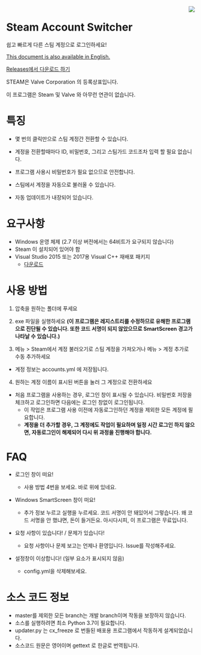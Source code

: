 <img align="right" src="https://user-images.githubusercontent.com/22590718/111099662-551e6080-8589-11eb-8927-e2cf055bcc06.PNG">

# Steam Account Switcher
쉽고 빠르게 다른 스팀 계정으로 로그인하세요!

[This document is also available in English.](https://github.com/sw2719/steam-account-switcher/blob/master/README.md)

[Releases에서 다운로드 하기](https://github.com/sw2719/steam-account-switcher/releases)

STEAM은 Valve Corporation 의 등록상표입니다.

이 프로그램은 Steam 및 Valve 와 아무런 연관이 없습니다.

# 특징
* 몇 번의 클릭만으로 스팀 계정간 전환할 수 있습니다.

* 계정을 전환할때마다 ID, 비밀번호, 그리고 스팀가드 코드조차 입력 할 필요 없습니다.

* 프로그램 사용시 비밀번호가 필요 없으므로 안전합니다.

* 스팀에서 계정을 자동으로 불러올 수 있습니다.

* 자동 업데이트가 내장되어 있습니다.

# 요구사항
* Windows 운영 체제 (2.7 이상 버전에서는 64비트가 요구되지 않습니다)
* Steam 이 설치되어 있어야 함
* Visual Studio 2015 또는 2017용 Visual C++ 재배포 패키지
  - [다운로드](https://aka.ms/vs/16/release/vc_redist.x64.exe)

# 사용 방법
1. 압축을 원하는 폴더에 푸세요
2. exe 파일을 실행하세요
**(이 프로그램은 레지스트리를 수정하므로 유해한 프로그램으로 진단될 수 있습니다. 또한 코드 서명이 되지 않았으므로 SmartScreen 경고가 나타날 수 있습니다.)**

3. 메뉴 > Steam에서 계정 불러오기로 스팀 계정을 가져오거나 메뉴 > 계정 추가로 수동 추가하세요
* 계정 정보는 accounts.yml 에 저장됩니다.

4. 원하는 계정 이름이 표시된 버튼을 눌러 그 계정으로 전환하세요
* 처음 프로그램을 사용하는 경우, 로그인 창이 표시될 수 있습니다. 비밀번호 저장을 체크하고 로그인하면 다음에는 로그인 창없이 로그인됩니다.
  - 이 작업은 프로그램 사용 이전에 자동로그인하던 계정을 제외한 모든 계정에 필요합니다.
  - **계정을 더 추가할 경우, 그 계정에도 작업이 필요하며 일정 시간 로그인 하지 않으면, 자동로그인이 해제되어 다시 위 과정을 진행해야 합니다.**

# FAQ
* 로그인 창이 떠요!
  - 사용 방법 4번을 보세요. 바로 위에 있네요.

* Windows SmartScreen 창이 떠요!
  - 추가 정보 누르고 실행을 누르세요. 코드 서명이 안 돼있어서 그렇습니다. 왜 코드 서명을 안 했냐면, 돈이 들거든요. 아시다시피, 이 프로그램은 무료입니다.

* 요청 사항이 있습니다! / 문제가 있습니다!
  - 요청 사항이나 문제 보고는 언제나 환영입니다. Issue를 작성해주세요.

* 설정창이 이상합니다! (일부 요소가 표시되지 않음)
  - config.yml을 삭제해보세요.

# 소스 코드 정보
* master를 제외한 모든 branch는 개발 branch이며 작동을 보장하지 않습니다.
* 소스를 실행하려면 최소 Python 3.7이 필요합니다.
* updater.py 는 cx_freeze 로 번들된 배포용 프로그램에서 작동하게 설계되었습니다.
* 소스코드 원문은 영어이며 gettext 로 한글로 번역됩니다.
